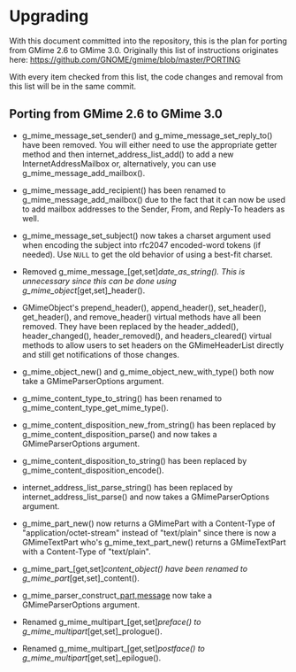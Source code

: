 Upgrading
=========

With this document committed into the repository, this is the plan for porting
from GMime 2.6 to GMime 3.0. Originally this list of instructions originates here:
https://github.com/GNOME/gmime/blob/master/PORTING

With every item checked from this list, the code changes and removal from this list
will be in the same commit.


Porting from GMime 2.6 to GMime 3.0
-----------------------------------

- g_mime_message_set_sender() and g_mime_message_set_reply_to() have been
  removed. You will either need to use the appropriate getter method and
  then internet_address_list_add() to add a new InternetAddressMailbox
  or, alternatively, you can use g_mime_message_add_mailbox().

- g_mime_message_add_recipient() has been renamed to g_mime_message_add_mailbox()
  due to the fact that it can now be used to add mailbox addresses to the
  Sender, From, and Reply-To headers as well.

- g_mime_message_set_subject() now takes a charset argument used when encoding
  the subject into rfc2047 encoded-word tokens (if needed). Use `NULL` to
  get the old behavior of using a best-fit charset.

- Removed g_mime_message_[get,set]_date_as_string(). This is unnecessary since
  this can be done using g_mime_object_[get,set]_header().

- GMimeObject's prepend_header(), append_header(), set_header(), get_header(),
  and remove_header() virtual methods have all been removed. They have been
  replaced by the header_added(), header_changed(), header_removed(), and
  headers_cleared() virtual methods to allow users to set headers on the
  GMimeHeaderList directly and still get notifications of those changes.

- g_mime_object_new() and g_mime_object_new_with_type() both now take a
  GMimeParserOptions argument.

- g_mime_content_type_to_string() has been renamed to g_mime_content_type_get_mime_type().

- g_mime_content_disposition_new_from_string() has been replaced by
  g_mime_content_disposition_parse() and now takes a GMimeParserOptions argument.

- g_mime_content_disposition_to_string() has been replaced by g_mime_content_disposition_encode().

- internet_address_list_parse_string() has been replaced by
  internet_address_list_parse() and now takes a GMimeParserOptions argument.

- g_mime_part_new() now returns a GMimePart with a Content-Type of
  "application/octet-stream" instead of "text/plain" since there is
  now a GMimeTextPart who's g_mime_text_part_new() returns a
  GMimeTextPart with a Content-Type of "text/plain".

- g_mime_part_[get,set]_content_object() have been renamed to
  g_mime_part_[get,set]_content().

- g_mime_parser_construct_[part,message]() now take a GMimeParserOptions argument.

- Renamed g_mime_multipart_[get,set]_preface() to g_mime_multipart_[get,set]_prologue().

- Renamed g_mime_multipart_[get,set]_postface() to g_mime_multipart_[get,set]_epilogue().
